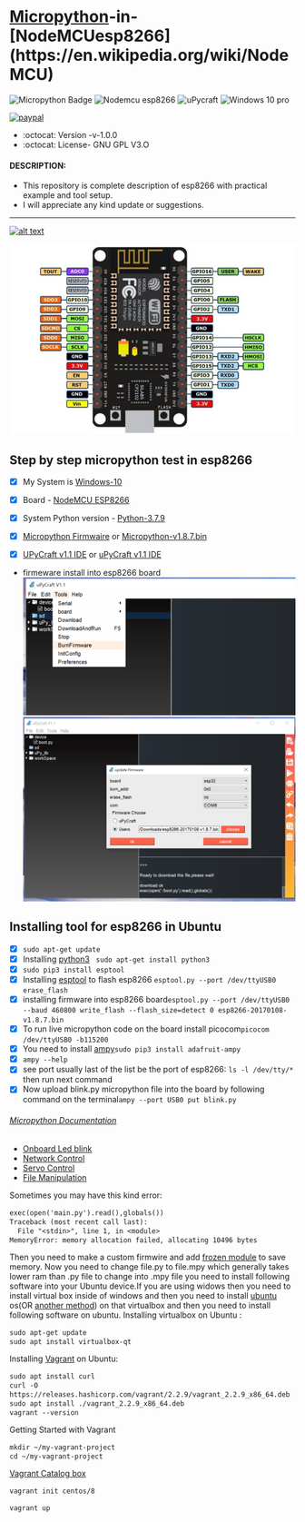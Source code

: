 # [Micropython](https://en.wikipedia.org/wiki/MicroPython#:~:text=From%20Wikipedia,%20the%20free%20encyclopedia%20MicroPython%20is%20a,and%20runtime%20that%20runs%20on%20the%20microcontroller's%20hardware.)-in-[NodeMCUesp8266](https://en.wikipedia.org/wiki/NodeMCU)

![Micropython Badge](https://img.shields.io/badge/micro-python-yellowgreen)
![Nodemcu esp8266](https://img.shields.io/badge/NodeMCU-esp8266-red)
![uPycraft](https://img.shields.io/badge/uPyCraft-IDE-brightgreen)
![Windows 10 pro](https://img.shields.io/badge/Windows-10-blue)

[![paypal](https://www.paypalobjects.com/en_US/i/btn/btn_donateCC_LG.gif)](https://paypal.me/baponkar?locale.x=en_GB)

* :octocat: Version -v-1.0.0
* :octocat: License- GNU GPL V3.O

#### DESCRIPTION:
* This repository is complete description of esp8266 with practical example and tool setup.
* I will appreciate any kind update or suggestions.
----------------------------------------------------------------------------------------------
<!-- Please don't remove this: Grab your social icons from https://github.com/carlsednaoui/gitsocial -->

<!-- display the social media buttons in your README -->

[![alt text][1.1]][1]



<!-- links to social media icons -->
<!-- no need to change these -->

<!-- icons with padding -->
[1.1]: http://i.imgur.com/P3YfQoD.png (facebook icon with padding)


<!-- icons without padding -->

[1.1]: http://i.imgur.com/fep1WsG.png (facebook icon without padding)



<!-- links to your social media accounts -->
<!-- update these accordingly -->

[1]: https://www.facebook.com/bapon.kar


<!-- Please don't remove this: Grab your social icons from https://github.com/carlsednaoui/gitsocial -->





![GitHub Logo](NodeMCU-ESP8266-Pinout.jpg)

 
 ## Step by step micropython test in esp8266

- [x] My System is [Windows-10](https://www.amazon.in/Windows-10-Home-OEM-Lifetime/dp/B08CN5887S/ref=sr_1_1_sspa?dchild=1&keywords=windows+10&qid=1611655557&sr=8-1-spons&psc=1&spLa=ZW5jcnlwdGVkUXVhbGlmaWVyPUEzVjRLQTlMUFo3SktZJmVuY3J5cHRlZElkPUEwNzI5OTk3MlROTVlTWktGSjFMUSZlbmNyeXB0ZWRBZElkPUEwMjA5NTI0MjVIUTRCWkNHWkoxMiZ3aWRnZXROYW1lPXNwX2F0ZiZhY3Rpb249Y2xpY2tSZWRpcmVjdCZkb05vdExvZ0NsaWNrPXRydWU=) 

- [x] Board - [NodeMCU ESP8266](https://www.amazon.in/Generic-Nodemcu-Esp8266-Internet-Development/dp/B07262H53W/ref=sr_1_2?dchild=1&keywords=esp8266&qid=1610616571&sr=8-2)

- [x] System Python version - [Python-3.7.9 ](https://www.python.org/ftp/python/3.9.1/python-3.9.1-amd64.exe)

- [x] [Micropython Firmwaire](http://micropython.org/resources/firmware/esp8266-20170108-v1.8.7.bin) or [Micropython-v1.8.7.bin](https://github.com/baponkar/micropython-in-esp8266/blob/main/esp8266-20170108-v1.8.7.bin)

- [x] [UPyCraft v1.1 IDE](https://randomnerdtutorials.com/uPyCraftWindows) or [uPyCraft v1.1 IDE](https://github.com/baponkar/micropython-in-esp8266/blob/main/uPyCraft_V1.1.exe)

* firmeware install into esp8266 board
![GitHub Logo](upycraft_frimeware_install.png)
![GitHub Logo](upycraft_frimeware_install1.png)


## Installing tool for esp8266 in Ubuntu

- [x] ```sudo apt-get update```
- [x] Installing [python3](https://www.python.org/download/releases/3.0/) ``` sudo apt-get install python3```
- [x]  ``` sudo pip3 install esptool ```
- [x] Installing [esptool](https://github.com/espressif/esptool) to flash esp8266 ``` esptool.py --port /dev/ttyUSB0 erase_flash ```
- [x] installing firmware into esp8266 board``` esptool.py --port /dev/ttyUSB0 --baud 460800 write_flash --flash_size=detect 0 esp8266-20170108-v1.8.7.bin ```
- [x] To run live micropython code on the board install picocom``` picocom /dev/ttyUSB0 -b115200 ```
- [x] You need to install [ampy](https://pypi.org/project/adafruit-ampy/)``` sudo pip3 install adafruit-ampy ```
- [x] ``` ampy --help ```
- [x] see port usually last of the list be the port of esp8266: ``` ls -l /dev/tty/* ``` then run next command
- [x] Now upload blink.py micropython file into the board by following command on the terminal``` ampy --port USB0 put blink.py  ```

###### [Micropython Documentation](https://docs.micropython.org/en/latest/esp8266/tutorial/intro.html)


* [Onboard Led blink](https://github.com/baponkar/micropython-in-esp8266/blob/main/onboard_led_control.py)
* [Network Control]( https://github.com/baponkar/micropython-in-esp8266/blob/main/network_control.py)
* [Servo Control](https://github.com/baponkar/micropython-in-esp8266/blob/main/servo_control.py)
* [File Manipulation](https://github.com/baponkar/micropython-in-esp8266/blob/main/file_manipulation.py)

Sometimes you may have this kind error:
```download ok
exec(open('main.py').read(),globals())
Traceback (most recent call last):
  File "<stdin>", line 1, in <module>
MemoryError: memory allocation failed, allocating 10496 bytes
```
Then you need to make a custom firmwire and add [frozen module](https://learn.adafruit.com/micropython-for-samd21/frozen-modules) to save memory.
Now you need to change file.py to file.mpy which generally takes lower ram than .py file to change into .mpy file you need to install following software into your Ubuntu device.If you are using widows then you need to install virtual box inside of windows and then you need to install [ubuntu](https://releases.ubuntu.com/20.04/) os(OR [another method](https://ubuntu.com/tutorials/ubuntu-on-windows#1-overview)) on that virtualbox and then you need to install following software on ubuntu. 
Installing virtualbox on Ubuntu :
```
sudo apt-get update
sudo apt install virtualbox-qt

```
Installing [Vagrant](https://linuxize.com/post/how-to-install-vagrant-on-ubuntu-20-04/) on Ubuntu:
```
sudo apt install curl
curl -O https://releases.hashicorp.com/vagrant/2.2.9/vagrant_2.2.9_x86_64.deb
sudo apt install ./vagrant_2.2.9_x86_64.deb
vagrant --version
```
Getting Started with Vagrant 
```
mkdir ~/my-vagrant-project
cd ~/my-vagrant-project

```
[Vagrant Catalog box](https://www.vagrantup.com/docs/boxes)
```
vagrant init centos/8
```
```
vagrant up
```


